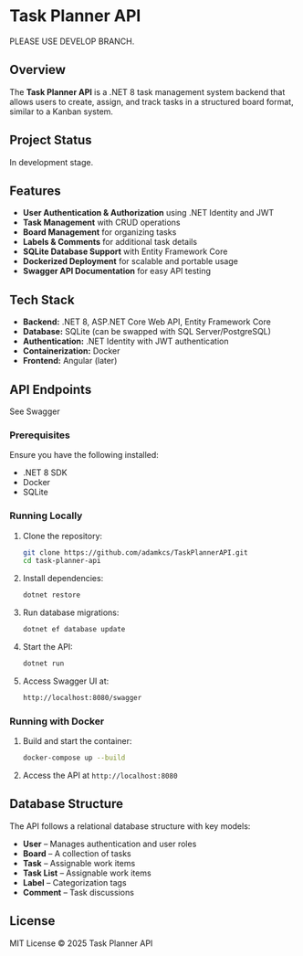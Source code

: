 ﻿# Task Planner API

PLEASE USE DEVELOP BRANCH.

## Overview
The **Task Planner API** is a .NET 8 task management system backend that allows users to create, assign, and track tasks in a structured board format, similar to a Kanban system.

## Project Status
In development stage.

## Features
- **User Authentication & Authorization** using .NET Identity and JWT
- **Task Management** with CRUD operations
- **Board Management** for organizing tasks
- **Labels & Comments** for additional task details
- **SQLite Database Support** with Entity Framework Core
- **Dockerized Deployment** for scalable and portable usage
- **Swagger API Documentation** for easy API testing

## Tech Stack
- **Backend:** .NET 8, ASP.NET Core Web API, Entity Framework Core
- **Database:** SQLite (can be swapped with SQL Server/PostgreSQL)
- **Authentication:** .NET Identity with JWT authentication
- **Containerization:** Docker
- **Frontend:** Angular (later)

## API Endpoints
See Swagger

### Prerequisites
Ensure you have the following installed:
- .NET 8 SDK
- Docker
- SQLite

### Running Locally
1. Clone the repository:
   ```sh
   git clone https://github.com/adamkcs/TaskPlannerAPI.git
   cd task-planner-api
   ```
2. Install dependencies:
   ```sh
   dotnet restore
   ```
3. Run database migrations:
   ```sh
   dotnet ef database update
   ```
4. Start the API:
   ```sh
   dotnet run
   ```
5. Access Swagger UI at:
   ```sh
   http://localhost:8080/swagger
   ```

### Running with Docker
1. Build and start the container:
   ```sh
   docker-compose up --build
   ```
2. Access the API at `http://localhost:8080`

## Database Structure

The API follows a relational database structure with key models:

- **User** – Manages authentication and user roles
- **Board** – A collection of tasks
- **Task** – Assignable work items
- **Task List** – Assignable work items
- **Label** – Categorization tags
- **Comment** – Task discussions

## License
MIT License © 2025 Task Planner API
